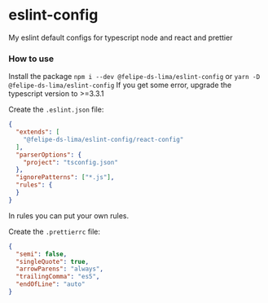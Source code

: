 # eslint-config

My eslint default configs for typescript node and react and prettier

### How to use
Install the package
`npm i --dev @felipe-ds-lima/eslint-config`
or
`yarn -D @felipe-ds-lima/eslint-config`
If you get some error, upgrade the typescript version to >=3.3.1

Create the `.eslint.json` file:
```json
{
  "extends": [
    "@felipe-ds-lima/eslint-config/react-config"
  ],
  "parserOptions": {
    "project": "tsconfig.json"
  },
  "ignorePatterns": ["*.js"],
  "rules": {
  }
}
```
In rules you can put your own rules.

Create the `.prettierrc` file:
```json
{
  "semi": false,
  "singleQuote": true,
  "arrowParens": "always",
  "trailingComma": "es5",
  "endOfLine": "auto"
}
```